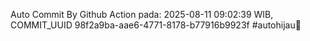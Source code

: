 Auto Commit By Github Action pada: 2025-08-11 09:02:39 WIB, COMMIT_UUID 98f2a9ba-aae6-4771-8178-b77916b9923f #autohijau🗿
